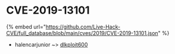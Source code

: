 # CVE-2019-13101
{% embed url="https://github.com/Live-Hack-CVE/full_database/blob/main/cves/2019/CVE-2019-13101.json" %}

* halencarjunior ~> [dlkploit600](https://www.alice-snow.ru/2019/database/cve-2019-13101/dlkploit600-halencarjunior)